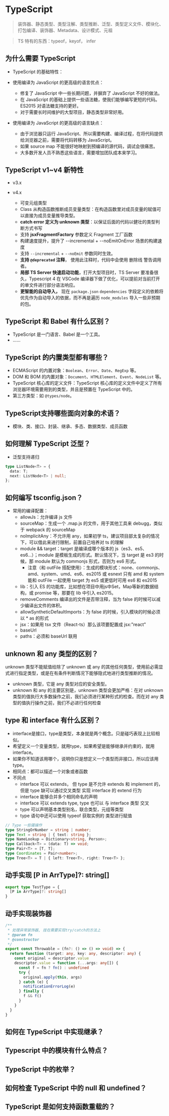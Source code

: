 # TypeScript

> 装饰器、静态类型、类型注解、类型推断、泛型、类型定义文件、模块化、打包编译、装饰器、Metadata、设计模式、元祖

> TS 特有的东西：typeof，keyof， infer

## 为什么需要 TypeScript

* TypeScript 的基础特性：

* 使用编译为 JavaScript 的更高级的语言优点：
  * 修复了 JavaScript 中一些长期问题，并摒弃了 JavaScript 不好的做法。
  * 在 JavaScript 的基础上提供一些语法糖，使我们能够编写更短的代码。ES2015 对语法糖支持的更好。
  * 对于需要长时间维护的大型项目，静态类型非常好用。

* 使用编译为 JavaScript 的更高级的语言缺点：
  * 由于浏览器只运行 JavaScript、所以需要构建、编译过程，在将代码提供给浏览器之前，需要将代码转移为 JavaScript。
  * 如果 source map 不能很好地映射到预编译的源代码，调试会很痛苦。
  * 大多数开发人员不熟悉这些语言，需要增加团队成本来学习。

## TypeScript v1~v4 新特性

* v3.x

* v4.x
  * 可变元组类型
  * Class 从构造函数推断成员变量类型：在构造函数里对成员变量的赋值可以直接为成员变量推导类型。
  * **catch error 定义为 unknown 类型**：以保证后面的代码以健壮的类型判断方式书写
  * 支持 **jsxFragmentFactory** 参数定义 Fragment 工厂函数
  * 构建速度提升，提升了 --incremental + --noEmitOnError 场景的构建速度
  * 支持 `--incremental` + `--noEmit` 参数同时生效。
  * **支持 `@deprecated` 注释**， 使用此注释时，代码中会使用 删除线 警告调用者。
  * **局部 TS Server 快速启动功能**，打开大型项目时，TS Server 要准备很久，Typescript 4 在 VSCode 编译器下做了优化，可以提前对当前打开的单文件进行部分语法响应。
  * **更智能的自动导入，** 现在 `package.json` `dependencies` 字段定义的依赖将优先作为自动导入的依据，而不再是遍历 `node_modules` 导入一些非预期的包。

## TypeScript 和 Babel 有什么区别？

* TypeScript 是一门语言、Babel 是一个工具。
* ......

## TypeScript 的内置类型都有哪些？

* ECMAScript 的内置对象：`Boolean`、`Error`、`Date`、`RegExp` 等。
* DOM 和 BOM 的内置对象：`Document`、`HTMLElement`、`Event`、`NodeList` 等。
* TypeScript 核心库的定义文件：TypeScript 核心库的定义文件中定义了所有浏览器环境需要用到的类型，并且是预置在 TypeScript 中的。
* 第三方类型：如 `@types/node`。

## TypeScript支持哪些面向对象的术语？

* 模块、类、接口、封装、继承、多态、数据类型、成员函数

## 如何理解 TypeScript 泛型？

* 泛型支持递归

```typescript
type ListNode<T> = {
  data: T;
  next: ListNode<T> | null;
};
```

## 如何编写 tsconfig.json？

* 常用的编译配置：
  * allowJs：允许编译 js 文件
  * sourceMap：生成一个 .map.js 的文件，用于其他工具来 debugg，类似于 webpack 的 sourceMap
  * noImplicitAny：不允许用 any，如果初学 ts，建议项目部太复杂的情况下，可以借此来进行限制，前置自己培养对 ts 的理解
  * module && target：target 是编译成哪个版本的 js（es3、es5、es6...）；module 是模板生成的形式。默认情况下，当 target 是 es3 的时候，那 module 默认为 commonjs 形式，否则为 es6 形式。
    * 注意（和 outFile 搭配使用）：生成的模块形式：none、commonjs、amd、system、umd、es6、es2015 或 esnext 只有 amd 和 system 能和 outFile 一起使用 target 为 es5 或更低时可用 es6 和 es2015
  * lib：引入 ES 的功能库，比如想在项目中用js中Set，Map等新的数据结构，或 promise 等，那要在 lib 中引入 es2015。
  * removeComments 编译出的文件是否带注释，当为 false 的时候可以减少编译出文件的体积。
  * allowSyntheticDefaultImports：为 false 的时候，引入模块的时候必须以 * as 的形式
  * jsx：如果用 tsx 文件（React-ts）那么该项要配置成 jsx:"react"
  * baseUrl
  * paths：必须和 baseUrl 联用

## unknown 和 any 类型的区别？

unknown 类型不能赋值给除了 unknown 或 any 的其他任何类型，使用前必需显式进行指定类型，或是在有条件判断情况下能够隐式地进行类型推断的情况。
* unknown 类型，它是 any 类型对应的安全类型。
* unknown 和 any 的主要区别是，unknown 类型会更加严格：在对 unknown 类型的值执行大多数操作之前，我们必须进行某种形式的检查。而在对 any 类型的值执行操作之前，我们不必进行任何检查

## type 和 interface 有什么区别？

* interface是接口，type是类型，本身就是两个概念。只是碰巧表现上比较相似。
* 希望定义一个变量类型，就用type，如果希望是能够继承并约束的，就用interface。
* 如果你不知道该用哪个，说明你只是想定义一个类型而非接口，所以应该用type。
* 相同点：都可以描述一个对象或者函数
* 不同点
  * interface 可以 extends， 但 type 是不允许 extends 和 implement 的，但是 type 缺可以通过交叉类型 实现 interface 的 extend 行为
  * interface 能够合并多个相同命名的声明
  * interface 可以 extends type, type 也可以 与 interface 类型 交叉
  * type 可以声明基本类型别名，联合类型，元组等类型
  * type 语句中还可以使用 typeof 获取实例的 类型进行赋值

```typescript
// Type 一些骚操作
type StringOrNumber = string | number;  
type Text = string | { text: string };  
type NameLookup = Dictionary<string, Person>;  
type Callback<T> = (data: T) => void;  
type Pair<T> = [T, T];  
type Coordinates = Pair<number>;  
type Tree<T> = T | { left: Tree<T>, right: Tree<T> };
```

## 动手实现 [P in ArrType]?: string[]

```typescript
export type TestType = {
  [P in ArrType]?: string[]
}
```

## 动手实现装饰器

```typescript
/**
 * 处理异常装饰器, 挂在需要实现try/catch的方法上
 * @param fn
 * @constructor
 */
export const Throwable = (fn?: () => () => void) => {
  return function (target: any, key: any, descriptor: any) {
    const original = descriptor.value
    descriptor.value = function (...args: any[]) {
      const f = fn ? fn() : undefined
      try {
        original.apply(this, args)
      } catch (e) {
        notificationErrorLog(e)
      } finally {
        f && f()
      }
    }
  }
}
```

## 如何在 TypeScript 中实现继承？

## Typescript 中的模块有什么特点？

## TypeScript 中的枚举？

## 如何检查 TypeScript 中的 null 和 undefined？

## TypeScript 是如何支持函数重载的？